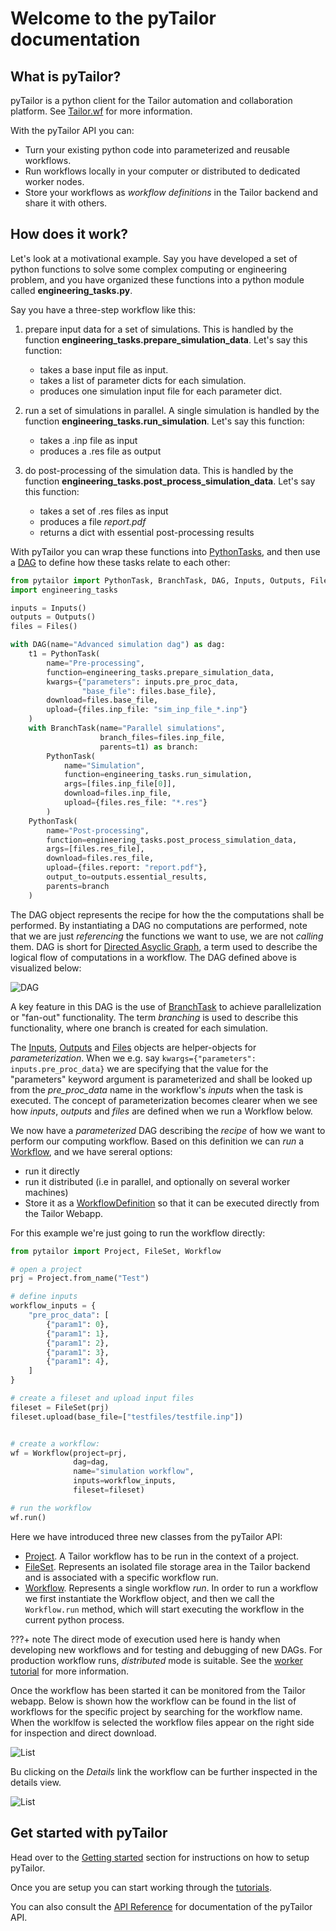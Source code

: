 # Welcome to the pyTailor documentation

## What is pyTailor?

pyTailor is a python client for the Tailor automation and collaboration platform. See [Tailor.wf](https://tailor.wf) for more information.

With the pyTailor API you can:

- Turn your existing python code into parameterized and reusable workflows.
- Run workflows locally in your computer or distributed to dedicated worker nodes.
- Store your workflows as *workflow definitions* in the Tailor backend and share it with others.

## How does it work?

Let's look at a motivational example. Say you have developed a set of python functions to solve some complex computing or engineering problem, and you have organized these functions into a python module called **engineering_tasks.py**.

Say you have a three-step workflow like this:

1. prepare input data for a set of simulations. This is handled by the function **engineering_tasks.prepare_simulation_data**. Let's say this function:
    - takes a base input file as input.
    - takes a list of parameter dicts for each simulation.
    - produces one simulation input file for each parameter dict.

2. run a set of simulations in parallel. A single simulation is handled by the function **engineering_tasks.run_simulation**. Let's say this function:
    - takes a .inp file as input
    - produces a .res file as output

3. do post-processing of the simulation data.  This is handled by the function **engineering_tasks.post_process_simulation_data**. Let's say this function:
    - takes a set of .res files as input
    - produces a file *report.pdf*
    - returns a dict with essential post-processing results


With pyTailor you can wrap these functions into [PythonTasks](api/taskdefs.md#pythontask), and then use a [DAG](api/taskdefs.md#dag) to define how these tasks relate to each other:


```python
from pytailor import PythonTask, BranchTask, DAG, Inputs, Outputs, Files
import engineering_tasks

inputs = Inputs()
outputs = Outputs()
files = Files()

with DAG(name="Advanced simulation dag") as dag:
    t1 = PythonTask(
        name="Pre-processing",
        function=engineering_tasks.prepare_simulation_data,
        kwargs={"parameters": inputs.pre_proc_data,
                "base_file": files.base_file},
        download=files.base_file,
        upload={files.inp_file: "sim_inp_file_*.inp"}
    )
    with BranchTask(name="Parallel simulations",
                    branch_files=files.inp_file,
                    parents=t1) as branch:
        PythonTask(
            name="Simulation",
            function=engineering_tasks.run_simulation,
            args=[files.inp_file[0]],
            download=files.inp_file,
            upload={files.res_file: "*.res"}
        )
    PythonTask(
        name="Post-processing",
        function=engineering_tasks.post_process_simulation_data,
        args=[files.res_file],
        download=files.res_file,
        upload={files.report: "report.pdf"},
        output_to=outputs.essential_results,
        parents=branch
    )
```

The DAG object represents the recipe for how the the computations shall be performed. By instantiating a DAG no computations are performed, note that we are just *referencing* the functions we want to use, we are not *calling* them. DAG is short for [Directed Asyclic Graph](https://en.wikipedia.org/wiki/Directed_acyclic_graph), a term used to describe the logical flow of computations in a workflow. The DAG defined above is visualized below:

![DAG](DAG.png)

A key feature in this DAG is the use of [BranchTask](api/taskdefs.md#branchtask) to achieve parallelization or "fan-out" functionality. The term *branching* is used to describe this functionality, where one branch is created for each simulation.

The [Inputs](api/parameterization.md#inputs), [Outputs](api/parameterization.md#outputs) and [Files](api/parameterization.md#files) objects are helper-objects for *parameterization*. When we e.g. say `kwargs={"parameters": inputs.pre_proc_data}` we are specifying that the value for the "parameters" keyword argument is parameterized and shall be looked up from the *pre_proc_data* name in the workflow's *inputs* when the task is executed. The concept of parameterization becomes clearer when we see how *inputs*, *outputs* and *files* are defined when we run a Workflow below.

We now have a *parameterized* DAG describing the *recipe* of how we want to perform our computing workflow. Based on this definition we can *run* a [Workflow](api/workflow.md), and we have sereral options:

- run it directly
- run it distributed (i.e in parallel, and optionally on several worker machines)
- Store it as a [WorkflowDefinition](api/workflow_definition.md) so that it can be executed directly from the Tailor Webapp.

For this example we're just going to run the workflow directly:

```python
from pytailor import Project, FileSet, Workflow

# open a project
prj = Project.from_name("Test")

# define inputs
workflow_inputs = {
    "pre_proc_data": [
        {"param1": 0},
        {"param1": 1},
        {"param1": 2},
        {"param1": 3},
        {"param1": 4},
    ]
}

# create a fileset and upload input files
fileset = FileSet(prj)
fileset.upload(base_file=["testfiles/testfile.inp"])


# create a workflow:
wf = Workflow(project=prj,
              dag=dag,
              name="simulation workflow",
              inputs=workflow_inputs,
              fileset=fileset)

# run the workflow
wf.run()

```

Here we have introduced three new classes from the pyTailor API:

- [Project](documentation/account_management.md#Projects). A Tailor workflow has to be run in the context of a project.
- [FileSet](documentation/contexts.md#Fileset). Represents an isolated file storage area in the Tailor backend and is associated with a specific workflow run.
- [Workflow](api/workflow.md). Represents a single workflow *run*. In order to run a workflow we first instantiate the Workflow object, and then we call the `Workflow.run` method, which will start executing the workflow in the current python process.

???+ note
    The direct mode of execution used here is handy when developing new workflows and for testing and debugging of new DAGs. For production workflow runs, *distributed* mode is suitable. See the [worker tutorial](documentation/workers.md) for more information.

Once the workflow has been started it can be monitored from the Tailor webapp. Below is shown how the workflow can be found in the list of workflows for the specific project by searching for the workflow name. When the worklfow is selected the workflow files appear on the right side for inspection and direct download.

![List](List.png)

Bu clicking on the *Details* link the workflow can be further inspected in the details view.

![List](Details.png)


## Get started with pyTailor

Head over to the [Getting started](documentation/getting_started.md) section for instructions on how to setup pyTailor.

Once you are setup you can start working through the [tutorials](tutorials/example01_hello_world.md).

You can also consult the [API Reference](api/taskdefs.md) for documentation of the pyTailor API.